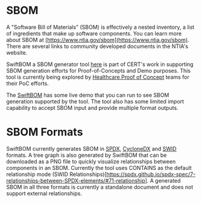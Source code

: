 # SBOM 

A "Software Bill of Materials" (SBOM) is effectively a nested inventory, a list of ingredients that make up software components.  You can learn more about SBOM at [https://www.ntia.gov/sbom](https://www.ntia.gov/sbom). There are several links to community developed documents in the NTIA's website.

SwiftBOM a SBOM generator tool [here](./SwiftBOM/) is part of CERT's work in supporting SBOM generation efforts for Proof-of-Concepts and Demo purposes.  This tool is currently being explored by  [Healthcare Proof of Concept](https://www.ntia.gov/files/ntia/publications/ntia_sbom_healthcare_poc_report_2019_1001.pdf) teams for their PoC efforts. 

The [SwiftBOM](https://sbom.democert.org/sbom/) has some live demo that you can run to see SBOM generation supported by the tool.  The tool also has some limited import capability to accept SBOM input and provide multiple format outputs.


# SBOM Formats  

SwiftBOM currently generates SBOM in [SPDX](https://spdx.dev/), [CycloneDX](https://cyclonedx.org/) and [SWID](https://csrc.nist.gov/projects/Software-Identification-SWID) formats. A tree graph is also generated by SwiftBOM that can be downloaded as a PNG file to quickly visualize relationships between components in an SBOM.  Currently the tool uses CONTAINS as the default relationship mode (SWID Relationships)[https://spdx.github.io/spdx-spec/7-relationships-between-SPDX-elements/#71-relationship]. A generated SBOM in all three formats is currently a standalone document and does not support external relationships.
